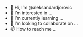 - 👋 Hi, I’m @aleksandardjorovic
- 👀 I’m interested in ...
- 🌱 I’m currently learning ...
- 💞️ I’m looking to collaborate on ...
- 📫 How to reach me ...

<!---
aleksandardjorovic/aleksandardjorovic is a ✨ special ✨ repository because its `README.md` (this file) appears on your GitHub profile.
You can click the Preview link to take a look at your changes.
--->
